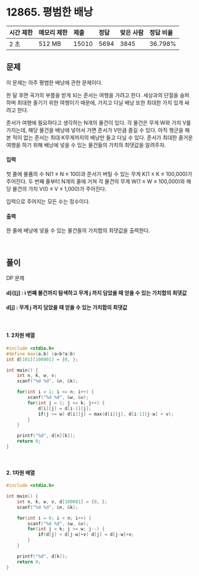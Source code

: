 # 12865. 평범한 배낭

| 시간 제한 | 메모리 제한 | 제출  | 정답 | 맞은 사람 | 정답 비율 |
| :-------- | :---------- | :---- | :--- | :-------- | :-------- |
| 2 초      | 512 MB      | 15010 | 5694 | 3845      | 36.798%   |

## 문제

이 문제는 아주 평범한 배낭에 관한 문제이다.

한 달 후면 국가의 부름을 받게 되는 준서는 여행을 가려고 한다. 세상과의 단절을 슬퍼하며 최대한 즐기기 위한 여행이기 때문에, 가지고 다닐 배낭 또한 최대한 가치 있게 싸려고 한다.

준서가 여행에 필요하다고 생각하는 N개의 물건이 있다. 각 물건은 무게 W와 가치 V를 가지는데, 해당 물건을 배낭에 넣어서 가면 준서가 V만큼 즐길 수 있다. 아직 행군을 해본 적이 없는 준서는 최대 K무게까지의 배낭만 들고 다닐 수 있다. 준서가 최대한 즐거운 여행을 하기 위해 배낭에 넣을 수 있는 물건들의 가치의 최댓값을 알려주자.

#### 입력

첫 줄에 물품의 수 N(1 ≤ N ≤ 100)과 준서가 버틸 수 있는 무게 K(1 ≤ K ≤ 100,000)가 주어진다. 두 번째 줄부터 N개의 줄에 거쳐 각 물건의 무게 W(1 ≤ W ≤ 100,000)와 해당 물건의 가치 V(0 ≤ V ≤ 1,000)가 주어진다.

입력으로 주어지는 모든 수는 정수이다.

#### 출력

한 줄에 배낭에 넣을 수 있는 물건들의 가치합의 최댓값을 출력한다.

<br/>

## 풀이

DP 문제

#### d\[i][j] : i 번째 물건까지 탐색하고 무게 j 까지 담았을 때 얻을 수 있는 가치합의 최댓값

#### d[j] : 무게 j 까지 담았을 때 얻을 수 있는 가치합의 최댓값

<br/>

#### 1. 2차원 배열

```c++
#include <stdio.h>
#define max(a,b) (a>b?a:b)
int d[101][100001] = {0, };

int main() {
    int n, k, w, v;
    scanf("%d %d", &n, &k);

    for(int i = 1; i <= n; i++) {
        scanf("%d %d", &w, &v);
        for(int j = 1; j <= k; j++) {
            d[i][j] = d[i-1][j];
            if(j >= w) d[i][j] = max(d[i][j], d[i-1][j-w] + v);
        }
    }

    printf("%d", d[n][k]);
    return 0;
}
```

<br/>

#### 2. 1차원 배열

```c++
#include <stdio.h>

int main() {
    int n, k, w, v, d[100001] = {0, };
    scanf("%d %d", &n, &k);

    for(int i = 0; i < n; i++) {
        scanf("%d %d", &w, &v);
        for(int j = k; j >= w; j--) {
            if(d[j] < d[j-w]+v) d[j] = d[j-w]+v;
        }
    }

    printf("%d", d[k]);
    return 0;
}
```
